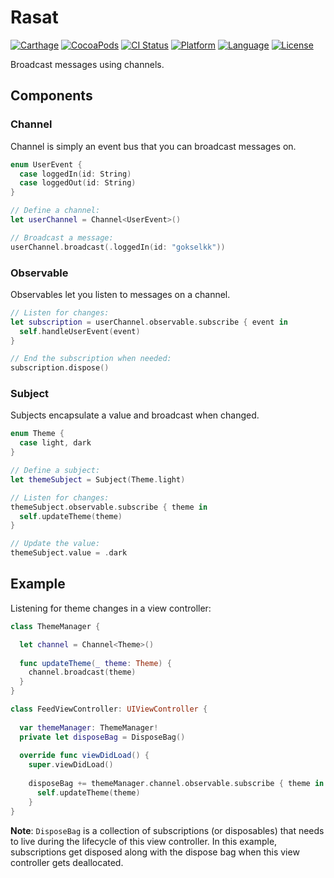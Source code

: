 # Rasat

[![Carthage](https://img.shields.io/badge/Carthage-compatible-4BC51D.svg?style=flat)](https://github.com/Carthage/Carthage)
[![CocoaPods](https://img.shields.io/cocoapods/v/Rasat.svg?style=flat)](http://cocoapods.org/pods/Rasat)
[![CI Status](http://img.shields.io/travis/gokselkoksal/Rasat.svg?style=flat)](https://travis-ci.org/gokselkoksal/Rasat)
[![Platform](https://img.shields.io/cocoapods/p/Rasat.svg?style=flat)](http://cocoadocs.org/docsets/Rasat)
[![Language](https://img.shields.io/badge/swift-4.2-orange.svg)](http://swift.org)
[![License](https://img.shields.io/badge/license-MIT-lightgrey.svg)](https://github.com/gokselkoksal/Rasat/blob/master/LICENSE.txt)

Broadcast messages using channels.

## Components

### Channel

Channel is simply an event bus that you can broadcast messages on.

```swift
enum UserEvent {
  case loggedIn(id: String)
  case loggedOut(id: String)
}

// Define a channel:
let userChannel = Channel<UserEvent>()

// Broadcast a message:
userChannel.broadcast(.loggedIn(id: "gokselkk"))
```

### Observable

Observables let you listen to messages on a channel.

```swift
// Listen for changes:
let subscription = userChannel.observable.subscribe { event in
  self.handleUserEvent(event)
}

// End the subscription when needed:
subscription.dispose()
```

### Subject

Subjects encapsulate a value and broadcast when changed.

```swift
enum Theme {
  case light, dark
}

// Define a subject:
let themeSubject = Subject(Theme.light)

// Listen for changes:
themeSubject.observable.subscribe { theme in
  self.updateTheme(theme)
}

// Update the value:
themeSubject.value = .dark
```

## Example

Listening for theme changes in a view controller:

```swift
class ThemeManager {

  let channel = Channel<Theme>()
  
  func updateTheme(_ theme: Theme) {
    channel.broadcast(theme)
  }
}

class FeedViewController: UIViewController {
  
  var themeManager: ThemeManager!
  private let disposeBag = DisposeBag()
  
  override func viewDidLoad() {
    super.viewDidLoad()
    
    disposeBag += themeManager.channel.observable.subscribe { theme in
      self.updateTheme(theme)
    }
}
```
**Note**: `DisposeBag` is a collection of subscriptions (or disposables) that needs to live during the lifecycle of this view controller. In this example, subscriptions get disposed along with the dispose bag when this view controller gets deallocated.
